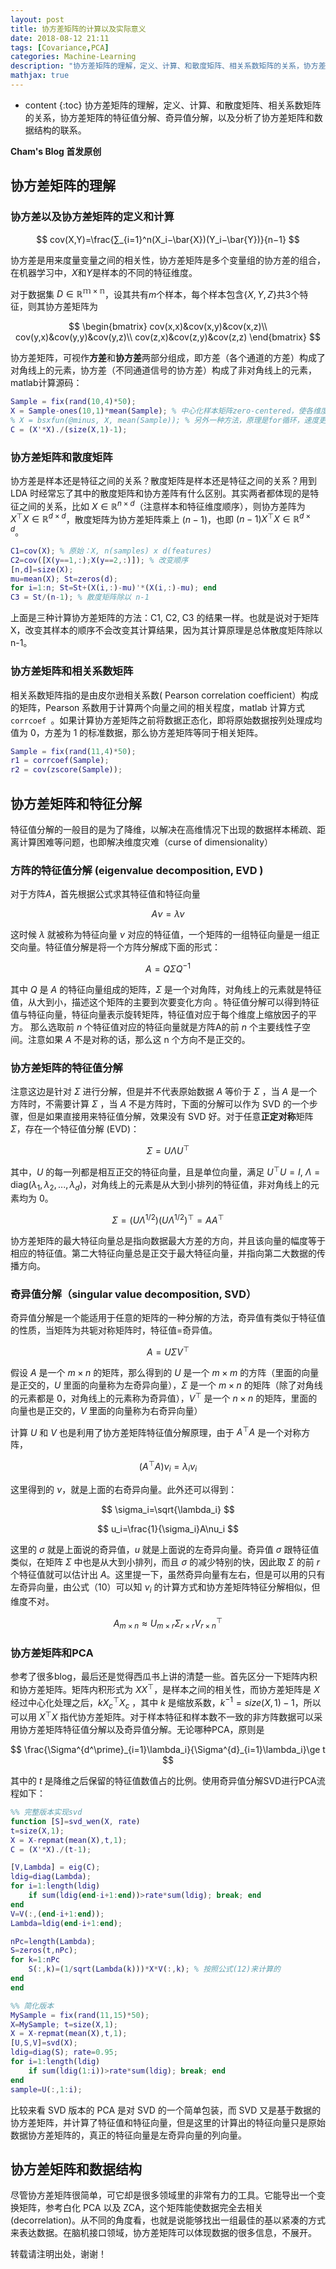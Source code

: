 ```yaml
---
layout: post
title: 协方差矩阵的计算以及实际意义
date: 2018-08-12 21:11
tags: [Covariance,PCA]
categories: Machine-Learning
description: "协方差矩阵的理解，定义、计算、和散度矩阵、相关系数矩阵的关系，协方差矩阵的特征值分解、奇异值分解，以及分析了协方差矩阵和数据结构的联系"
mathjax: true
---
```


* content
{:toc}
协方差矩阵的理解，定义、计算、和散度矩阵、相关系数矩阵的关系，协方差矩阵的特征值分解、奇异值分解，以及分析了协方差矩阵和数据结构的联系。<!--more-->

**Cham's Blog 首发原创**



## 协方差矩阵的理解

### 协方差以及协方差矩阵的定义和计算

$$
cov(X,Y)=\frac{∑_{i=1}^n(X_i−\bar{X})(Y_i−\bar{Y})}{n−1}
$$

协方差是用来度量变量之间的相关性，协方差矩阵是多个变量组的协方差的组合，在机器学习中，$X$和$Y$是样本的不同的特征维度。

对于数据集 $D\in \mathbb{R^{m\times n}}$，设其共有$m$个样本，每个样本包含$\{X,Y,Z\}$共3个特征，则其协方差矩阵为

$$
\begin{bmatrix}
cov(x,x)&cov(x,y)&cov(x,z)\\
cov(y,x)&cov(y,y)&cov(y,z)\\
cov(z,x)&cov(z,y)&cov(z,z)
\end{bmatrix}
$$

协方差矩阵，可视作**方差**和**协方差**两部分组成，即方差（各个通道的方差）构成了对角线上的元素，协方差（不同通道信号的协方差）构成了非对角线上的元素，matlab计算源码：

```matlab
Sample = fix(rand(10,4)*50);
X = Sample-ones(10,1)*mean(Sample); % 中心化样本矩阵zero-centered，使各维度均值为0
% X = bsxfun(@minus, X, mean(Sample)); % 另外一种方法，原理是for循环，速度更快
C = (X'*X)./(size(X,1)-1);
```

### 协方差矩阵和散度矩阵

协方差是样本还是特征之间的关系？散度矩阵是样本还是特征之间的关系？用到 LDA 时经常忘了其中的散度矩阵和协方差阵有什么区别。其实两者都体现的是特征之间的关系，比如 $X\in \mathbb{R}^{n\times d}$（注意样本和特征维度顺序），则协方差阵为 $X^{\top}X\in \mathbb{R}^{d\times d}$，散度矩阵为协方差矩阵乘上 $(n-1)$，也即 $(n-1)X^{\top}X\in \mathbb{R}^{d\times d}$。

```matlab
C1=cov(X); % 原始：X, n(samples) x d(features)
C2=cov([X(y==1,:);X(y==2,:)]); % 改变顺序
[n,d]=size(X); 
mu=mean(X); St=zeros(d);
for i=1:n; St=St+(X(i,:)-mu)'*(X(i,:)-mu); end
C3 = St/(n-1); % 散度矩阵除以 n-1
```

上面是三种计算协方差矩阵的方法：C1, C2, C3 的结果一样。也就是说对于矩阵 X，改变其样本的顺序不会改变其计算结果，因为其计算原理是总体散度矩阵除以 n-1。

### 协方差矩阵和相关系数矩阵

相关系数矩阵指的是由皮尔逊相关系数( Pearson correlation coefficient）构成的矩阵，Pearson 系数用于计算两个向量之间的相关程度，matlab 计算方式 `corrcoef `。如果计算协方差矩阵之前将数据正态化，即将原始数据按列处理成均值为 0，方差为 1 的标准数据，那么协方差矩阵等同于相关矩阵。

```matlab
Sample = fix(rand(11,4)*50);
r1 = corrcoef(Sample);
r2 = cov(zscore(Sample));
```

## 协方差矩阵和特征分解

特征值分解的一般目的是为了降维，以解决在高维情况下出现的数据样本稀疏、距离计算困难等问题，也即解决维度灾难（curse of dimensionality）

### 方阵的特征值分解 (eigenvalue decomposition, EVD )

对于方阵$A$，首先根据公式求其特征值和特征向量

$$
A\nu=\lambda\nu
$$

这时候 $λ$ 就被称为特征向量 $\nu$ 对应的特征值，一个矩阵的一组特征向量是一组正交向量。特征值分解是将一个方阵分解成下面的形式：

$$
A=Q\Sigma Q^{-1}
$$

其中 $Q$ 是 $A$ 的特征向量组成的矩阵，$\Sigma$ 是一个对角阵，对角线上的元素就是特征值，从大到小，描述这个矩阵的主要到次要变化方向 。特征值分解可以得到特征值与特征向量，特征向量表示旋转矩阵，特征值对应于每个维度上缩放因子的平方。 那么选取前 $n$ 个特征值对应的特征向量就是方阵A的前 $n$ 个主要线性子空间。注意如果 $A$ 不是对称的话，那么这 n 个方向不是正交的。

### 协方差矩阵的特征值分解

注意这边是针对 $\Sigma$ 进行分解，但是并不代表原始数据 $A$ 等价于 $\Sigma$ ，当 $A$ 是一个方阵时，不需要计算 $\Sigma$ ，当 $A$ 不是方阵时，下面的分解可以作为 SVD 的一个步骤，但是如果直接用来特征值分解，效果没有 SVD 好。对于任意**正定对称**矩阵 $\Sigma$，存在一个特征值分解 (EVD)：

$$
\Sigma=U\Lambda U^{\top}
$$

其中，$U$ 的每一列都是相互正交的特征向量，且是单位向量，满足 $U^{\top}U=I$, $\Lambda=\mathrm{diag}(\lambda_1, \lambda_2, ..., \lambda_d )$，对角线上的元素是从大到小排列的特征值，非对角线上的元素均为 0。

$$
\Sigma=\left(U\Lambda^{1/2}\right)\left(U\Lambda^{1/2}\right)^{\top}=AA^{\top}
$$

协方差矩阵的最大特征向量总是指向数据最大方差的方向，并且该向量的幅度等于相应的特征值。第二大特征向量总是正交于最大特征向量，并指向第二大数据的传播方向。

### 奇异值分解（singular value decomposition, SVD）

奇异值分解是一个能适用于任意的矩阵的一种分解的方法，奇异值有类似于特征值的性质，当矩阵为共轭对称矩阵时，特征值=奇异值。 

$$
A=U\Sigma V^{\top}
$$

假设 $A$ 是一个 $m\times n$ 的矩阵，那么得到的 $U$ 是一个 $m\times m$ 的方阵（里面的向量是正交的，$U$ 里面的向量称为左奇异向量），$\Sigma$ 是一个 $m\times n$  的矩阵（除了对角线的元素都是 0，对角线上的元素称为奇异值），$V^{\top}$ 是一个 $n\times n$ 的矩阵，里面的向量也是正交的，$V$ 里面的向量称为右奇异向量）

计算 $U$ 和 $V$ 也是利用了协方差矩阵特征值分解原理，由于 $A^{\top}A$ 是一个对称方阵，

$$
(A^{\top}A)\nu_i=\lambda_i\nu_i
$$

这里得到的 $\nu$，就是上面的右奇异向量。此外还可以得到：

$$
\sigma_i=\sqrt{\lambda_i}
$$

$$
u_i=\frac{1}{\sigma_i}A\nu_i
$$

这里的 $\sigma$ 就是上面说的奇异值，$u$ 就是上面说的左奇异向量。奇异值 $\sigma$ 跟特征值类似，在矩阵 $\Sigma$ 中也是从大到小排列，而且 $\sigma$ 的减少特别的快，因此取 $\Sigma$ 的前 $r$ 个特征值就可以估计出 $A$。这里提一下，虽然奇异向量有左右，但是可以用的只有左奇异向量，由公式（10）可以知 $\nu_i$ 的计算方式和协方差矩阵特征分解相似，但维度不对。

$$
A_{m\times n}\approx U_{m\times r}\Sigma_{r\times r}V_{r\times n}^{\top}
$$

### 协方差矩阵和PCA

参考了很多blog，最后还是觉得西瓜书上讲的清楚一些。首先区分一下矩阵内积和协方差矩阵。矩阵内积形式为 $XX^{\top}$，是样本之间的相关性，而协方差矩阵是 $X$ 经过中心化处理之后，$kX_c^{\top}X_c$ ，其中 $k$ 是缩放系数，$k^{-1}=size(X,1)-1$，所以可以用 $X^{\top}X$ 指代协方差矩阵。对于样本特征和样本数不一致的非方阵数据可以采用协方差矩阵特征值分解以及奇异值分解。无论哪种PCA，原则是

$$
\frac{\Sigma^{d^\prime}_{i=1}\lambda_i}{\Sigma^{d}_{i=1}\lambda_i}\ge t
$$

其中的 $t$ 是降维之后保留的特征值数值占的比例。使用奇异值分解SVD进行PCA流程如下：

```matlab
%% 完整版本实现svd
function [S]=svd_wen(X, rate)
t=size(X,1);
X = X-repmat(mean(X),t,1);
C = (X'*X)./(t-1);

[V,Lambda] = eig(C);
ldig=diag(Lambda);
for i=1:length(ldig)
    if sum(ldig(end-i+1:end))>rate*sum(ldig); break; end
end
V=V(:,(end-i+1:end));
Lambda=ldig(end-i+1:end);

nPc=length(Lambda);
S=zeros(t,nPc);
for k=1:nPc
    S(:,k)=(1/sqrt(Lambda(k)))*X*V(:,k); % 按照公式(12)来计算的
end
end

%% 简化版本
MySample = fix(rand(11,15)*50);
X=MySample; t=size(X,1);
X = X-repmat(mean(X),t,1);
[U,S,V]=svd(X);
ldig=diag(S); rate=0.95;
for i=1:length(ldig)
    if sum(ldig(1:i))>rate*sum(ldig); break; end
end
sample=U(:,1:i);
```

比较来看 SVD 版本的 PCA 是对 SVD 的一个简单包装，而 SVD 又是基于数据的协方差矩阵，并计算了特征值和特征向量，但是这里的计算出的特征向量只是原始数据协方差矩阵的，真正的特征向量是左奇异向量的列向量。

## 协方差矩阵和数据结构

尽管协方差矩阵很简单，可它却是很多领域里的非常有力的工具。它能导出一个变换矩阵，参考白化 PCA 以及 ZCA，这个矩阵能使数据完全去相关 (decorrelation)。从不同的角度看，也就是说能够找出一组最佳的基以紧凑的方式来表达数据。在脑机接口领域，协方差矩阵可以体现数据的很多信息，不展开。

转载请注明出处，谢谢！